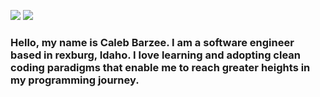 ![](https://raw.githubusercontent.com/calebbarzee/github-stats/master/generated/overview.svg#gh-dark-mode-only)
![](https://raw.githubusercontent.com/calebbarzee/github-stats/master/generated/overview.svg#gh-light-mode-only)


### Hello, my name is Caleb Barzee. I am a software engineer based in rexburg, Idaho. I love learning and adopting clean coding paradigms that enable me to reach greater heights in my programming journey.
